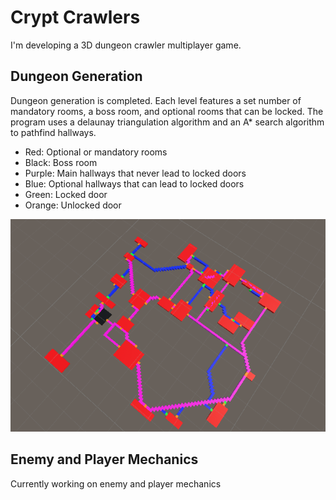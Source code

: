 # Crypt Crawlers

I'm developing a 3D dungeon crawler multiplayer game.

## Dungeon Generation

Dungeon generation is completed. Each level features a set number of mandatory rooms, a boss room, and optional rooms that can be locked. The program uses a delaunay triangulation algorithm and an A\* search algorithm to pathfind hallways.

- Red: Optional or mandatory rooms
- Black: Boss room
- Purple: Main hallways that never lead to locked doors
- Blue: Optional hallways that can lead to locked doors
- Green: Locked door
- Orange: Unlocked door

![Example Dungeon:](https://github.com/nicksimache/dungeon-crawler/blob/main/LevelGenerator/dungeongenerateexample.png)

## Enemy and Player Mechanics

Currently working on enemy and player mechanics
